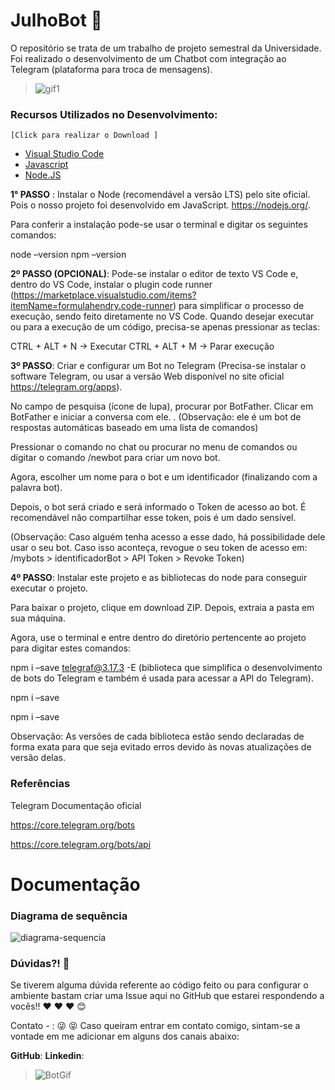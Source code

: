 
# JulhoBot 🚀

O repositório se trata de um trabalho de projeto semestral da Universidade. Foi realizado o desenvolvimento de um Chatbot com integração ao Telegram (plataforma para troca de mensagens).

> ![gif1](https://user-images.githubusercontent.com/77218064/205186280-f18da151-ad9f-4aed-a696-51c42b973797.gif)

### Recursos Utilizados no Desenvolvimento:
    [Click para realizar o Download ] 
 - [Visual Studio Code](https://code.visualstudio.com/?WT.mc_id=javascript-0000-gllemos)
 - [Javascript](https://www.microsoft.com/pt-br/p/javascript/9nblggh07nrx?activetab=pivot:overviewtab)
 - [Node.JS](https://nodejs.org/en/)
 


**1° PASSO** : Instalar o Node (recomendável a versão LTS) pelo site oficial. Pois o nosso projeto foi desenvolvido em JavaScript. https://nodejs.org/.

Para conferir a instalação pode-se usar o terminal e digitar os seguintes comandos:

node –version npm –version

**2º PASSO (OPCIONAL)**: Pode-se instalar o editor de texto VS Code e, dentro do VS Code, instalar o plugin code runner (https://marketplace.visualstudio.com/items?itemName=formulahendry.code-runner) para simplificar o processo de execução, sendo feito diretamente no VS Code. Quando desejar executar ou para a execução de um código, precisa-se apenas pressionar as teclas:

CTRL + ALT + N -> Executar CTRL + ALT + M -> Parar execução

**3º PASSO**: Criar e configurar um Bot no Telegram (Precisa-se instalar o software Telegram, ou usar a versão Web disponível no site oficial https://telegram.org/apps).

No campo de pesquisa (ícone de lupa), procurar por BotFather. Clicar em BotFather e iniciar a conversa com ele. . (Observação: ele é um bot de respostas automáticas baseado em uma lista de comandos)

Pressionar o comando no chat ou procurar no menu de comandos ou digitar o comando /newbot para criar um novo bot.

Agora, escolher um nome para o bot e um identificador (finalizando com a palavra bot).

Depois, o bot será criado e será informado o Token de acesso ao bot. É recomendável não compartilhar esse token, pois é um dado sensível.

(Observação: Caso alguém tenha acesso a esse dado, há possibilidade dele usar o seu bot. Caso isso aconteça, revogue o seu token de acesso em: /mybots > identificadorBot > API Token > Revoke Token)

**4º PASSO**: Instalar este projeto e as bibliotecas do node para conseguir executar o projeto.

Para baixar o projeto, clique em download ZIP. Depois, extraia a pasta em sua máquina.

Agora, use o terminal e entre dentro do diretório pertencente ao projeto para digitar estes comandos:

npm i –save telegraf@3.17.3 -E (biblioteca que simplifica o desenvolvimento de bots do Telegram e também é usada para acessar a API do Telegram).

npm i –save

npm i –save

Observação: As versões de cada biblioteca estão sendo declaradas de forma exata para que seja evitado erros devido às novas atualizações de versão delas.


### Referências
Telegram Documentação oficial

https://core.telegram.org/bots

https://core.telegram.org/bots/api
# Documentação

### Diagrama de sequência

![diagrama-sequencia](https://user-images.githubusercontent.com/103379267/205192960-009ecc12-6a6e-473a-91de-79f89f4360c9.png)

### Dúvidas?! 🚩
Se tiverem alguma dúvida referente ao código feito ou para configurar o ambiente bastam criar uma Issue aqui no GitHub que estarei respondendo a vocês!! ❤️ ❤️ ❤️ 😊

Contato - : 😜 😝
Caso queiram entrar em contato comigo, sintam-se a vontade em me adicionar em alguns dos canais abaixo:

**GitHub**: 
**Linkedin**: 

> ![BotGif](https://user-images.githubusercontent.com/77218064/205178089-97d4f7c2-0799-41a1-a983-a838ed622ba3.gif)
